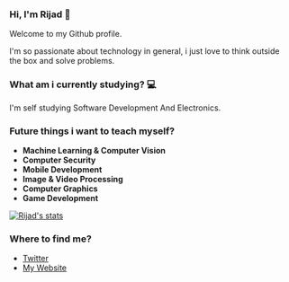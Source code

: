 ### Hi, I'm Rijad 🚀

Welcome to my Github profile.

I'm so passionate about technology in general, i just love to think outside the box and solve problems.

### What am i currently studying? 💻

I'm self studying Software Development And Electronics.

### Future things i want to teach myself?

- **Machine Learning & Computer Vision**
- **Computer Security**
- **Mobile Development**
- **Image & Video Processing**
- **Computer Graphics**
- **Game Development**

[![Rijad's stats](https://github-readme-stats.vercel.app/api/wakatime?username=rijadTahiri)](https://github.com/anuraghazra/github-readme-stats)

### Where to find me?

- <a href='https://twitter.com/redportal_games'>Twitter</a>
- <a href='https://riattahiri.github.io/portofolio/'>My Website</a>
